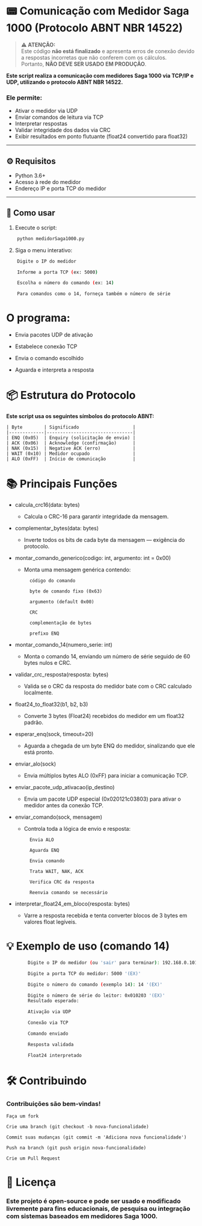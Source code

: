 # 📟 Comunicação com Medidor Saga 1000 (Protocolo ABNT NBR 14522)

> **⚠️ ATENÇÃO:**  
> Este código **não está finalizado** e apresenta erros de conexão devido a respostas incorretas que não conferem com os cálculos.  
> Portanto, **NÃO DEVE SER USADO EM PRODUÇÃO**.


**Este script realiza a comunicação com **medidores Saga 1000** via **TCP/IP e UDP**, utilizando o **protocolo ABNT NBR 14522**.**

### Ele permite:
- Ativar o medidor via UDP
- Enviar comandos de leitura via TCP
- Interpretar respostas
- Validar integridade dos dados via CRC
- Exibir resultados em ponto flutuante (float24 convertido para float32)

---

## ⚙️ Requisitos

- Python 3.6+
- Acesso à rede do medidor
- Endereço IP e porta TCP do medidor

---

## 🚀 Como usar

1. Execute o script:
```bash
    python medidorSaga1000.py
```

2. Siga o menu interativo:

```bash
    Digite o IP do medidor

    Informe a porta TCP (ex: 5000)

    Escolha o número do comando (ex: 14)

    Para comandos como o 14, forneça também o número de série
```

# O programa:

- Envia pacotes UDP de ativação

- Estabelece conexão TCP

- Envia o comando escolhido

- Aguarda e interpreta a resposta

# 📦 Estrutura do Protocolo
**Este script usa os seguintes símbolos do protocolo ABNT:**

```
| Byte        | Significado                    |
|-------------|--------------------------------|
| ENQ (0x05)  | Enquiry (solicitação de envio) |
| ACK (0x06)  | Acknowledge (confirmação)      |
| NAK (0x15)  | Negative ACK (erro)            |
| WAIT (0x10) | Medidor ocupado                |
| ALO (0xFF)  | Início de comunicação          |
```

# 📚 Principais Funções
- calcula_crc16(data: bytes)
    - Calcula o CRC-16 para garantir integridade da mensagem.

- complementar_bytes(data: bytes)
    - Inverte todos os bits de cada byte da mensagem — exigência do protocolo.

- montar_comando_generico(codigo: int, argumento: int = 0x00)
    - Monta uma mensagem genérica contendo:

            código do comando

            byte de comando fixo (0x63)

            argumento (default 0x00)

            CRC

            complementação de bytes

            prefixo ENQ

- montar_comando_14(numero_serie: int)
    - Monta o comando 14, enviando um número de série seguido de 60 bytes nulos e CRC.

- validar_crc_resposta(resposta: bytes)
    - Valida se o CRC da resposta do medidor bate com o CRC calculado localmente.

- float24_to_float32(b1, b2, b3)
    - Converte 3 bytes (Float24) recebidos do medidor em um float32 padrão.

- esperar_enq(sock, timeout=20)
    - Aguarda a chegada de um byte ENQ do medidor, sinalizando que ele está pronto.

- enviar_alo(sock)
    - Envia múltiplos bytes ALO (0xFF) para iniciar a comunicação TCP.

- enviar_pacote_udp_ativacao(ip_destino)
    - Envia um pacote UDP especial (0x020121c03803) para ativar o medidor antes da conexão TCP.

- enviar_comando(sock, mensagem)
    - Controla toda a lógica de envio e resposta:

            Envia ALO

            Aguarda ENQ

            Envia comando

            Trata WAIT, NAK, ACK

            Verifica CRC da resposta

            Reenvia comando se necessário

- interpretar_float24_em_bloco(resposta: bytes)
    - Varre a resposta recebida e tenta converter blocos de 3 bytes em valores float legíveis.

# 💡 Exemplo de uso (comando 14)
```bash
        Digite o IP do medidor (ou 'sair' para terminar): 192.168.0.101 '(EX)'

        Digite a porta TCP do medidor: 5000 '(EX)'

        Digite o número do comando (exemplo 14): 14 '(EX)'

        Digite o número de série do leitor: 0x010203 '(EX)'
        Resultado esperado:

        Ativação via UDP

        Conexão via TCP

        Comando enviado

        Resposta validada

        Float24 interpretado
```
# 🛠️ Contribuindo
### Contribuições são bem-vindas!

    Faça um fork

    Crie uma branch (git checkout -b nova-funcionalidade)

    Commit suas mudanças (git commit -m 'Adiciona nova funcionalidade')

    Push na branch (git push origin nova-funcionalidade)

    Crie um Pull Request

# 📄 Licença
### Este projeto é open-source e pode ser usado e modificado livremente para fins educacionais, de pesquisa ou integração com sistemas baseados em medidores Saga 1000.

